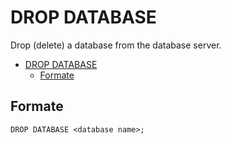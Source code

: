 # DROP DATABASE
Drop (delete) a database from the database server. 

- [DROP DATABASE](#drop-database)
  - [Formate](#formate)

## Formate
```
DROP DATABASE <database name>;
```